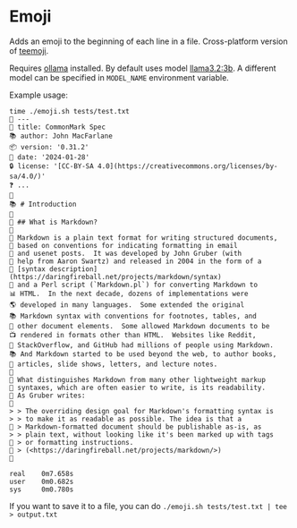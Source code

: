 # Emoji

Adds an emoji to the beginning of each line in a file. Cross-platform version
of [teemoji](https://github.com/willswire/teemoji).

Requires [ollama](https://ollama.com/) installed. By default uses model
[llama3.2:3b](https://ollama.com/library/llama3.2).
A different model can be specified in `MODEL_NAME` environment variable.

Example usage:

```
time ./emoji.sh tests/test.txt
🚫 ---
📝 title: CommonMark Spec
📚 author: John MacFarlane
📦 version: '0.31.2'
📆 date: '2024-01-28'
🔒 license: '[CC-BY-SA 4.0](https://creativecommons.org/licenses/by-sa/4.0/)'
❓ ...
🗿
📚 # Introduction
🗿
📝 ## What is Markdown?
🗿
📝 Markdown is a plain text format for writing structured documents,
📧 based on conventions for indicating formatting in email
📰 and usenet posts.  It was developed by John Gruber (with
🤝 help from Aaron Swartz) and released in 2004 in the form of a
📝 [syntax description](https://daringfireball.net/projects/markdown/syntax)
📝 and a Perl script (`Markdown.pl`) for converting Markdown to
📊 HTML.  In the next decade, dozens of implementations were
🌎 developed in many languages.  Some extended the original
📚 Markdown syntax with conventions for footnotes, tables, and
📝 other document elements.  Some allowed Markdown documents to be
📺 rendered in formats other than HTML.  Websites like Reddit,
🤖 StackOverflow, and GitHub had millions of people using Markdown.
📚 And Markdown started to be used beyond the web, to author books,
📄 articles, slide shows, letters, and lecture notes.
🗿
📝 What distinguishes Markdown from many other lightweight markup
📝 syntaxes, which are often easier to write, is its readability.
📝 As Gruber writes:
🗿
> > The overriding design goal for Markdown's formatting syntax is
> > to make it as readable as possible. The idea is that a
📄 > Markdown-formatted document should be publishable as-is, as
> > plain text, without looking like it's been marked up with tags
💸 > or formatting instructions.
📝 > (<https://daringfireball.net/projects/markdown/>)
🗿

real    0m7.658s
user    0m0.682s
sys     0m0.780s
```

If you want to save it to a file, you can do `./emoji.sh tests/test.txt | tee > output.txt`

